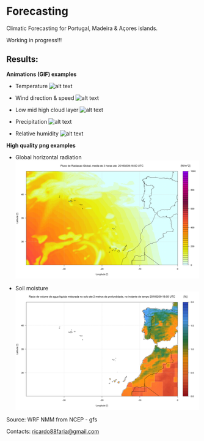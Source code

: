 # Forecasting
Climatic Forecasting for Portugal, Madeira & Açores islands.

Working in progress!!!

## Results:


**Animations (GIF) examples**

* Temperature
![alt text](obs/TMP_20160209-18.gif)

* Wind direction & speed
![alt text](obs/WINDM_20160209-18.gif)

* Low mid high cloud layer
![alt text](obs/TCDC_tot_20160208-12.gif)

* Precipitation
![alt text](obs/PREC_20160209-18.gif)

* Relative humidity
![alt text](obs/HR_20160209-18.gif)


**High quality png examples**

* Global horizontal radiation
![alt text](obs/DSWRF_20160209-18.png)

* Soil moisture
![alt text](obs/SOILL_20160209-18.png)

Source:
WRF NMM from NCEP - gfs

Contacts:
<ricardo88faria@gmail.com>
